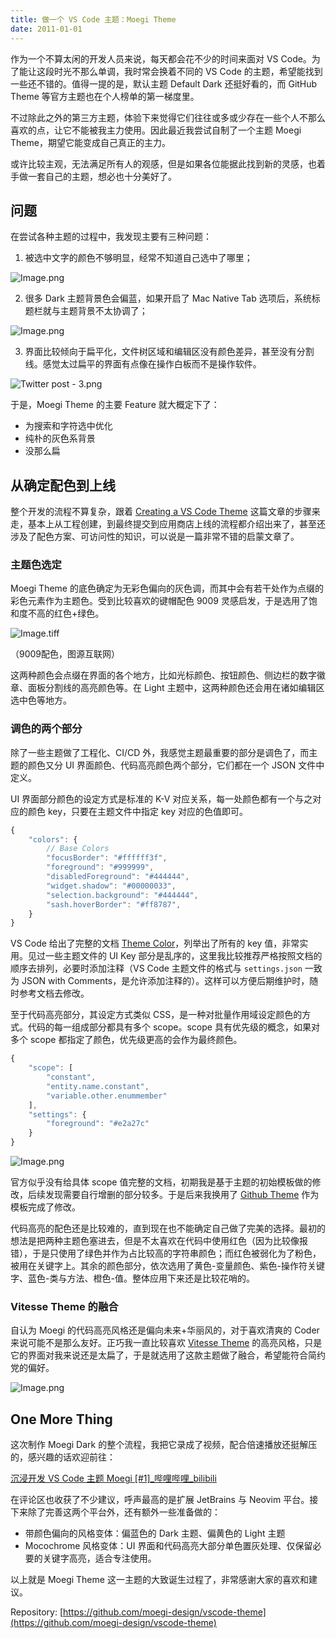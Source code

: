 ```yaml
---
title: 做一个 VS Code 主题：Moegi Theme
date: 2011-01-01
---
```


作为一个不算太闲的开发人员来说，每天都会花不少的时间来面对 VS Code。为了能让这段时光不那么单调，我时常会换着不同的 VS Code 的主题，希望能找到一些还不错的。值得一提的是，默认主题 Default Dark 还挺好看的，而 GitHub Theme 等官方主题也在个人榜单的第一梯度里。

不过除此之外的第三方主题，体验下来觉得它们往往或多或少存在一些个人不那么喜欢的点，让它不能被我主力使用。因此最近我尝试自制了一个主题 Moegi Theme，期望它能变成自己真正的主力。

或许比较主观，无法满足所有人的观感，但是如果各位能据此找到新的灵感，也着手做一套自己的主题，想必也十分美好了。

## 问题

在尝试各种主题的过程中，我发现主要有三种问题：

1. 被选中文字的颜色不够明显，经常不知道自己选中了哪里；

![Image.png](https://res.craft.do/user/full/bb2867d0-93e5-6d95-5ba7-773f4a201293/doc/97908D56-99BD-4811-B861-52E06784F6F1/4F28753C-BBF2-48F0-A238-F03749595399_2/v2TCmUulVXlulEV3Z5pWpyvVDYcyCUoVZkITPgQu0JAz/Image.png)

2. 很多 Dark 主题背景色会偏蓝，如果开启了 Mac Native Tab 选项后，系统标题栏就与主题背景不太协调了；

![Image.png](https://res.craft.do/user/full/bb2867d0-93e5-6d95-5ba7-773f4a201293/doc/97908D56-99BD-4811-B861-52E06784F6F1/DD781A15-4422-4C2D-B374-CA07A617841E_2/2DMKF13OSWj2SBrmUYaRIxvyHzWUKbkODUTMf3wcx84z/Image.png)

3. 界面比较倾向于扁平化，文件树区域和编辑区没有颜色差异，甚至没有分割线。感觉太过扁平的界面有点像在操作白板而不是操作软件。

![Twitter post - 3.png](https://res.craft.do/user/full/bb2867d0-93e5-6d95-5ba7-773f4a201293/doc/97908D56-99BD-4811-B861-52E06784F6F1/D133E4CA-CB0E-46BA-9D9A-A616C256572A_2/UbxQlynGEPTckwkaQBEeO9IKdTKIgLlqFGzoZUtYOnsz/Twitter%20post%20-%203.png)

于是，Moegi Theme 的主要 Feature 就大概定下了：

- 为搜索和字符选中优化
- 纯朴的灰色系背景
- 没那么扁

## 从确定配色到上线

整个开发的流程不算复杂，跟着 [Creating a VS Code Theme](https://css-tricks.com/creating-a-vs-code-theme/) 这篇文章的步骤来走，基本上从工程创建，到最终提交到应用商店上线的流程都介绍出来了，甚至还涉及了配色方案、可访问性的知识，可以说是一篇非常不错的启蒙文章了。

### 主题色选定

Moegi Theme 的底色确定为无彩色偏向的灰色调，而其中会有若干处作为点缀的彩色元素作为主题色。受到比较喜欢的键帽配色 9009 灵感启发，于是选用了饱和度不高的红色+绿色。

![Image.tiff](https://res.craft.do/user/full/bb2867d0-93e5-6d95-5ba7-773f4a201293/doc/97908D56-99BD-4811-B861-52E06784F6F1/DA438320-EB0A-412A-9175-D184793A137D_2/YINBteucYJNO2KOxh9i5yN3YfKbUtMcTn5rNRZwcroQz/Image.tiff)

（9009配色，图源互联网）

这两种颜色会点缀在界面的各个地方，比如光标颜色、按钮颜色、侧边栏的数字徽章、面板分割线的高亮颜色等。在 Light 主题中，这两种颜色还会用在诸如编辑区选中色等地方。

### 调色的两个部分

除了一些主题做了工程化、CI/CD 外，我感觉主题最重要的部分是调色了，而主题的颜色又分 UI 界面颜色、代码高亮颜色两个部分，它们都在一个 JSON 文件中定义。

UI 界面部分颜色的设定方式是标准的 K-V 对应关系，每一处颜色都有一个与之对应的颜色 key，只要在主题文件中指定 key 对应的色值即可。

```javascript
{
	"colors": {
		// Base Colors
		"focusBorder": "#ffffff3f",
		"foreground": "#999999",
		"disabledForeground": "#444444",
		"widget.shadow": "#00000033",
		"selection.background": "#444444",
		"sash.hoverBorder": "#ff8787",
	}
}
```

VS Code 给出了完整的文档 [Theme Color](https://code.visualstudio.com/api/references/theme-color)，列举出了所有的 key 值，非常实用。见过一些主题文件的 UI Key 部分是乱序的，这里我比较推荐严格按照文档的顺序去排列，必要时添加注释（VS Code 主题文件的格式与 `settings.json` 一致为 JSON with Comments，是允许添加注释的）。这样可以方便后期维护时，随时参考文档去修改。

至于代码高亮部分，其设定方式类似 CSS，是一种对批量作用域设定颜色的方式。代码的每一组成部分都具有多个 scope。scope 具有优先级的概念，如果对多个 scope 都指定了颜色，优先级更高的会作为最终颜色。

```javascript
{
	"scope": [
		"constant",
		"entity.name.constant",
		"variable.other.enummember"
	],
	"settings": {
		"foreground": "#e2a27c"
	}
}
```

![Image.png](https://res.craft.do/user/full/bb2867d0-93e5-6d95-5ba7-773f4a201293/doc/97908D56-99BD-4811-B861-52E06784F6F1/848B52F6-B165-4DC5-B462-9CFEF7D6E18F_2/E7qijYLM74Cc5mKOjpqg36uOogQEDzW3osynGjA0F8Ez/Image.png)

官方似乎没有给具体 scope 值完整的文档，初期我是基于主题的初始模板做的修改，后续发现需要自行增删的部分较多。于是后来我换用了 [Github Theme](https://github.com/primer/github-vscode-theme) 作为模板完成了修改。

代码高亮的配色还是比较难的，直到现在也不能确定自己做了完美的选择。最初的想法是把两种主题色塞进去，但是不太喜欢在代码中使用红色（因为比较像报错），于是只使用了绿色并作为占比较高的字符串颜色；而红色被弱化为了粉色，被用在关键字上。其余的颜色部分，依次选用了黄色-变量颜色、紫色-操作符关键字、蓝色-类与方法、橙色-值。整体应用下来还是比较花哨的。

### Vitesse Theme 的融合

自认为 Moegi 的代码高亮风格还是偏向未来+华丽风的，对于喜欢清爽的 Coder 来说可能不是那么友好。正巧我一直比较喜欢 [Vitesse Theme](https://github.com/antfu/vscode-theme-vitesse) 的高亮风格，只是它的界面对我来说还是太扁了，于是就选用了这款主题做了融合，希望能符合简约党的偏好。

![Image.png](https://res.craft.do/user/full/bb2867d0-93e5-6d95-5ba7-773f4a201293/doc/97908D56-99BD-4811-B861-52E06784F6F1/5E3B41C9-EB24-407D-9C4F-E9C4195FD00C_2/1UpyNwwIbASAnJyx4HcQhaOHwswLo6IO9xqZACA7jgAz/Image.png)

## One More Thing

这次制作 Moegi Dark 的整个流程，我把它录成了视频，配合倍速播放还挺解压的，感兴趣的话欢迎前往：

[沉浸开发 VS Code 主题 Moegi [#1]_哔哩哔哩_bilibili](https://www.bilibili.com/video/BV1NR4y1X7de/?spm_id_from=333.999.0.0)

在评论区也收获了不少建议，呼声最高的是扩展 JetBrains 与 Neovim 平台。接下来除了完善这两个平台外，还有额外一些准备做的：

- 带颜色偏向的风格变体：偏蓝色的 Dark 主题、偏黄色的 Light 主题
- Mocochrome 风格变体：UI 界面和代码高亮大部分单色置灰处理、仅保留必要的关键字高亮，适合专注使用。

以上就是 Moegi Theme 这一主题的大致诞生过程了，非常感谢大家的喜欢和建议。

Repository: [https://github.com/moegi-design/vscode-theme](https://github.com/moegi-design/vscode-theme)

